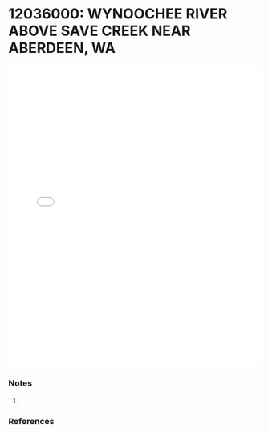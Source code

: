 # 12036000: WYNOOCHEE RIVER ABOVE SAVE CREEK NEAR ABERDEEN, WA

<iframe src="/distribution_estimation/_static/stations/12036000_fdc.html" width="100%" height="600" frameborder="0"></iframe>

### Notes
1. 

### References

